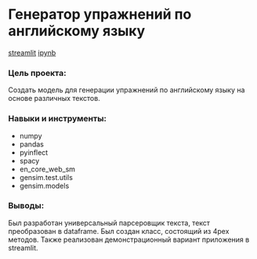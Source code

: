 # Генератор упражнений по английскому языку


[streamlit](https://appapppy-4szqiygthaif9uksi5q8w2.streamlit.app/) [ipynb](https://github.com/DariaLavrenuik/Portfolio/blob/main/english_exercise_generator/notebook_exercise.ipynb)

### Цель проекта:

Создать модель для генерации упражнений по английскому языку на основе различных текстов.

### Навыки и инструменты:

- numpy
- pandas
- pyinflect
- spacy
- en_core_web_sm
- gensim.test.utils
- gensim.models

### Выводы:

Был разработан универсальный парсеровщик текста, текст преобразован в dataframe. Был создан класс, состоящий из 4рех методов. Также реализован демонстрационный вариант приложения в streamlit.
